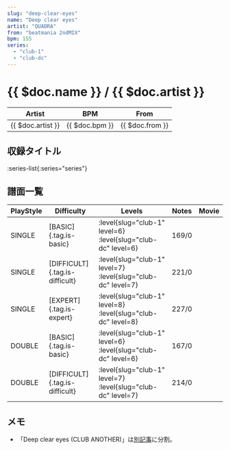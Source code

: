 ```yaml
---
slug: "deep-clear-eyes"
name: "Deep clear eyes"
artist: "QUADRA"
from: "beatmania 2ndMIX"
bpm: 155
series:
  - "club-1"
  - "club-dc"
---
```


# {{ $doc.name }} / {{ $doc.artist }}

|Artist|BPM|From|
|------|---|----|
|{{ $doc.artist }}|{{ $doc.bpm }}|{{ $doc.from }}|

## 収録タイトル

:series-list{:series="series"}

## 譜面一覧

|PlayStyle|Difficulty|Levels|Notes|Movie|
|---------|----------|------|-----|-----|
|SINGLE|[BASIC]{.tag.is-basic}|<div class="field is-grouped is-grouped-multiline"> :level{slug="club-1" level=6} :level{slug="club-dc" level=6}</div>|169/0||
|SINGLE|[DIFFICULT]{.tag.is-difficult}|<div class="field is-grouped is-grouped-multiline"> :level{slug="club-1" level=7} :level{slug="club-dc" level=7}</div>|221/0||
|SINGLE|[EXPERT]{.tag.is-expert}|<div class="field is-grouped is-grouped-multiline"> :level{slug="club-1" level=8} :level{slug="club-dc" level=8}</div>|227/0||
|DOUBLE|[BASIC]{.tag.is-basic}|<div class="field is-grouped is-grouped-multiline"> :level{slug="club-1" level=6} :level{slug="club-dc" level=6}</div>|167/0||
|DOUBLE|[DIFFICULT]{.tag.is-difficult}|<div class="field is-grouped is-grouped-multiline"> :level{slug="club-1" level=7} :level{slug="club-dc" level=7}</div>|214/0||

## メモ

- 「Deep clear eyes (CLUB ANOTHER)」は[別記事](/songs/deep-clear-eyes-another)に分割。
